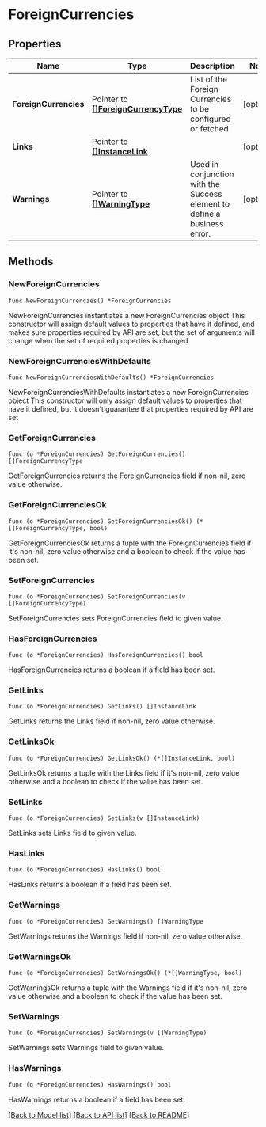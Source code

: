 # ForeignCurrencies

## Properties

Name | Type | Description | Notes
------------ | ------------- | ------------- | -------------
**ForeignCurrencies** | Pointer to [**[]ForeignCurrencyType**](ForeignCurrencyType.md) | List of the Foreign Currencies to be configured or fetched | [optional] 
**Links** | Pointer to [**[]InstanceLink**](InstanceLink.md) |  | [optional] 
**Warnings** | Pointer to [**[]WarningType**](WarningType.md) | Used in conjunction with the Success element to define a business error. | [optional] 

## Methods

### NewForeignCurrencies

`func NewForeignCurrencies() *ForeignCurrencies`

NewForeignCurrencies instantiates a new ForeignCurrencies object
This constructor will assign default values to properties that have it defined,
and makes sure properties required by API are set, but the set of arguments
will change when the set of required properties is changed

### NewForeignCurrenciesWithDefaults

`func NewForeignCurrenciesWithDefaults() *ForeignCurrencies`

NewForeignCurrenciesWithDefaults instantiates a new ForeignCurrencies object
This constructor will only assign default values to properties that have it defined,
but it doesn't guarantee that properties required by API are set

### GetForeignCurrencies

`func (o *ForeignCurrencies) GetForeignCurrencies() []ForeignCurrencyType`

GetForeignCurrencies returns the ForeignCurrencies field if non-nil, zero value otherwise.

### GetForeignCurrenciesOk

`func (o *ForeignCurrencies) GetForeignCurrenciesOk() (*[]ForeignCurrencyType, bool)`

GetForeignCurrenciesOk returns a tuple with the ForeignCurrencies field if it's non-nil, zero value otherwise
and a boolean to check if the value has been set.

### SetForeignCurrencies

`func (o *ForeignCurrencies) SetForeignCurrencies(v []ForeignCurrencyType)`

SetForeignCurrencies sets ForeignCurrencies field to given value.

### HasForeignCurrencies

`func (o *ForeignCurrencies) HasForeignCurrencies() bool`

HasForeignCurrencies returns a boolean if a field has been set.

### GetLinks

`func (o *ForeignCurrencies) GetLinks() []InstanceLink`

GetLinks returns the Links field if non-nil, zero value otherwise.

### GetLinksOk

`func (o *ForeignCurrencies) GetLinksOk() (*[]InstanceLink, bool)`

GetLinksOk returns a tuple with the Links field if it's non-nil, zero value otherwise
and a boolean to check if the value has been set.

### SetLinks

`func (o *ForeignCurrencies) SetLinks(v []InstanceLink)`

SetLinks sets Links field to given value.

### HasLinks

`func (o *ForeignCurrencies) HasLinks() bool`

HasLinks returns a boolean if a field has been set.

### GetWarnings

`func (o *ForeignCurrencies) GetWarnings() []WarningType`

GetWarnings returns the Warnings field if non-nil, zero value otherwise.

### GetWarningsOk

`func (o *ForeignCurrencies) GetWarningsOk() (*[]WarningType, bool)`

GetWarningsOk returns a tuple with the Warnings field if it's non-nil, zero value otherwise
and a boolean to check if the value has been set.

### SetWarnings

`func (o *ForeignCurrencies) SetWarnings(v []WarningType)`

SetWarnings sets Warnings field to given value.

### HasWarnings

`func (o *ForeignCurrencies) HasWarnings() bool`

HasWarnings returns a boolean if a field has been set.


[[Back to Model list]](../README.md#documentation-for-models) [[Back to API list]](../README.md#documentation-for-api-endpoints) [[Back to README]](../README.md)


